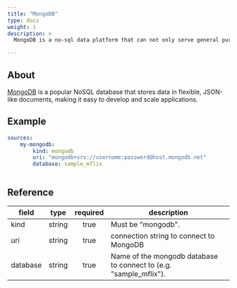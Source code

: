 ```yaml
---
title: "MongoDB"
type: docs
weight: 1
description: >
  MongoDB is a no-sql data platform that can not only serve general purpose data requirements also perform VectorSearch where both operational data and embeddings used of search can reside in same document.

---
```


## About

[MongoDB][mongodb-docs] is a popular NoSQL database that stores data in flexible, JSON-like documents, making it easy to develop and scale applications.

[mongodb-docs]: https://www.mongodb.com/docs/atlas/getting-started/

## Example

```yaml
sources:
    my-mongodb:
        kind: mongodb
        uri: "mongodb+srv://username:password@host.mongodb.net"
        database: sample_mflix
        
```

## Reference

| **field** | **type** | **required** | **description**                                                   |
|-----------|:--------:|:------------:|-------------------------------------------------------------------|
| kind      |  string  |     true     | Must be "mongodb".                                                |
| uri       |  string  |     true     | connection string to connect to MongoDB                           |
| database  |  string  |     true     | Name of the mongodb database to connect to (e.g. "sample_mflix"). |
